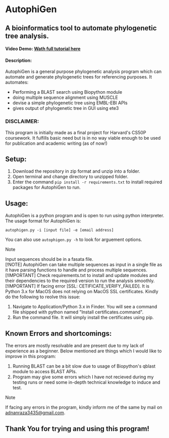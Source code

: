 # AutophiGen
## A bioinformatics tool to automate phylogenetic tree analysis.
#### Video Demo:  <a href = "https://youtu.be/Podl1cscvpE"> Wath full tutorial here</a>
#### Description:
AutophiGen is a general purpose phylogenetic analysis program which can automate and generate phylogenetic trees for referencing purposes. It automates:
* Performing a BLAST search using Biopython module
* doing multiple sequence alignment using MUSCLE
* devise a simple phylogenetic tree using EMBL-EBI APIs
* gives output of phylogenetic tree in GUI using ete3

### DISCLAIMER:
This program is initially made as a final project for Harvard's CS50P coursework. It fulfills basic need but is in no way viable enough to be used for publication and academic writing (as of now!)

## Setup:
1. Download the repository in zip format and unzip into a folder.
2. Open terminal and change directory to unzipped folder.
3. Enter the command ```pip install -r requirements.txt``` to install required packages for AutophiGen to run.

## Usage:
AutophiGen is a python program and is open to run using python interpreter. The usage format for AutophiGen is: 
```
autophigen.py -i [input file] -e [email address]
```
You can also use ```autophigen.py -h``` to look for arguement options. <br>
> [!NOTE]
> Input sequences should be in a fasata file. <br>
> [!NOTE]
> AutophiGen can take multiple sequences as input in a single file as it have parsing functions to handle and process multiple sequences. <br>
> [!IMPORTANT]
> Check requirements.txt to install and update modules and their dependencies to the required version to run the analysis smoothly. <br>
> [!IMPORTANT]
> If facing error [SSL: CETIFICATE_VERIFY_FAILED]. It is Python 3.x for MacOS does not relying on MacOS SSL certificates. Kindly do the following to reolve this issue:
> 1. Navigate to Application/Python 3.x in Finder. You will see a command file shipped with python named "Install certificates.command".
> 2. Run the command file. It will simply install the certificates using pip. <br>
## Known Errors and shortcomings:
The errors are mostly resolvable and are present due to my lack of experience as a beginner. Below mentioned are things which I would like to improve in this program:
1. Running BLAST can be a bit slow due to usage of Biopython's qblast module to access BLAST APIs.
2. Program may give some errors which I have not recieved during my testing runs or need some in-depth technical knowledge to induce and test.<br>
> [!NOTE]
> If facing any errors in the program, kindly inform me of the same by mail on adnanraza3435@gmail.com. <br>
## Thank You for trying and using this program!


    
